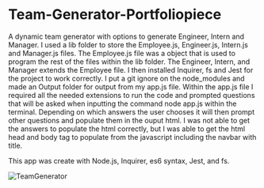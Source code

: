# Team-Generator-Portfoliopiece
A dynamic team generator with options to generate Engineer, Intern and Manager.
I used a lib folder to store the Employee.js, Engineer.js, Intern.js and Manager.js files.
The Employee.js file was a object that is used to program the rest of the files within the lib folder. 
The Engineer, Intern, and Manager extends the Employee file.
I then installed Inquirer, fs and Jest for the project to work correctly.
I put a git ignore on the node_modules and made an Output folder for output from my app.js file.
Within the app.js file I required all the needed extensions to run the code and prompted questions that will be asked when inputting 
the command node app.js within the terminal. Depending on which answers the user chooses it will then prompt other questions and populate them in the ouput html.
I was not able to get the answers to populate the html correctly, but I was able to get the html head and body tag to populate from the javascript including the navbar with title.

This app was create with Node.js, Inquirer, es6 syntax, Jest, and fs.


![TeamGenerator](https://user-images.githubusercontent.com/88017783/138816949-6b77436d-ded7-4386-8d1e-786473487910.PNG)
